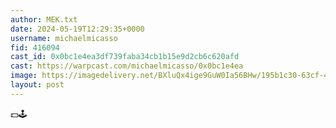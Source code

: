 ```yaml
---
author: MEK.txt
date: 2024-05-19T12:29:35+0000
username: michaelmicasso
fid: 416094
cast_id: 0x0bc1e4ea3df739faba34cb1b15e9d2cb6c620afd
cast: https://warpcast.com/michaelmicasso/0x0bc1e4ea
image: https://imagedelivery.net/BXluQx4ige9GuW0Ia56BHw/195b1c30-63cf-40e0-60e2-eab1a200f200/original
layout: post
---
```

💵🕹️  

<img src='https://imagedelivery.net/BXluQx4ige9GuW0Ia56BHw/195b1c30-63cf-40e0-60e2-eab1a200f200/original' alt='' referrerpolicy='no-referrer'/>